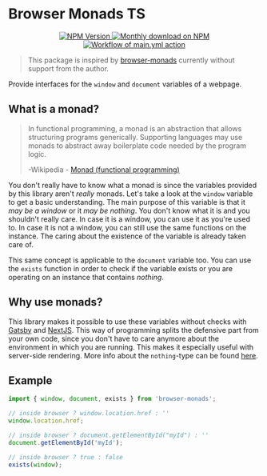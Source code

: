 # Browser Monads TS

<p align="center">
  <a href="https://www.npmjs.org/package/browser-monads-ts">
    <img src="https://img.shields.io/npm/v/browser-monads-ts/latest.svg" alt="NPM Version" />
  </a>
  <a href="https://www.npmjs.org/package/browser-monads-ts">
    <img src="https://img.shields.io/npm/dm/browser-monads-ts.svg" alt="Monthly download on NPM" />
  </a>
  <a href="https://github.com/danestves/browser-monads-ts/actions">
    <img src="https://img.shields.io/github/workflow/status/danestves/browser-monads-ts/main" alt="Workflow of main.yml action" />
  </a>
</p>

> This package is inspired by [browser-monads](https://github.com/Jense5/browser-monads) currently without support from the author.

Provide interfaces for the `window` and `document` variables of a webpage.

## What is a monad?

> In functional programming, a monad is an abstraction that allows structuring programs generically. Supporting languages may use monads to abstract away boilerplate code needed by the program logic.
>
> -Wikipedia - [Monad (functional programming)](<https://en.wikipedia.org/wiki/Monad_(functional_programming)>)

You don't really have to know what a monad is since the variables provided by this library aren't _really_ monads. Let's take a look at the `window` variable to get a basic understanding. The main purpose of this variable is that it _may be a window_ or it _may be nothing_. You don't know what it is and you shouldn't really care. In case it is a window, you can use it as you're used to. In case it is not a window, you can still use the same functions on the instance. The caring about the existence of the variable is already taken care of.

This same concept is applicable to the `document` variable too. You can use the `exists` function in order to check if the variable exists or you are operating on an instance that contains _nothing_.

## Why use monads?

This library makes it possible to use these variables without checks with [Gatsby](https://www.gatsbyjs.org) and [NextJS](https://nextjs.org/). This way of programming splits the defensive part from your own code, since you don't have to care anymore about the environment in which you are running. This makes it especially useful with server-side rendering. More info about the `nothing`-type can be found [here](https://github.com/slmgc/Nothing).

## Example

```js
import { window, document, exists } from 'browser-monads';

// inside browser ? window.location.href : ''
window.location.href;

// inside browser ? document.getElementById("myId") : ''
document.getElementById('myId');

// inside browser ? true : false
exists(window);
```
